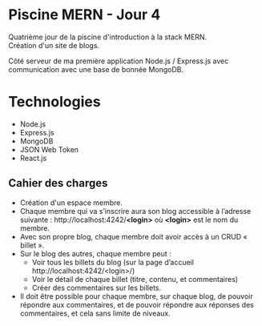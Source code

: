 # Piscine MERN - Jour 4

Quatrième jour de la piscine d'introduction à la stack MERN.  
Création d'un site de blogs.

Côté serveur de ma première application Node.js / Express.js avec communication avec une base de bonnée MongoDB.  

# Technologies

 - Node.js
 - Express.js
 - MongoDB
 - JSON Web Token
 - React.js

## Cahier des charges

- Création d'un espace membre.
- Chaque membre qui va s’inscrire aura son blog accessible à l’adresse suivante : http://localhost:4242/**<login\>** où **<login\>** est le nom du membre.
- Avec son propre blog, chaque membre doit avoir accès à un CRUD « billet ».
- Sur le blog des autres, chaque membre peut :
  - Voir tous les billets du blog (sur la page d’accueil http://localhost:4242/<login\>/)
  - Voir le détail de chaque billet (titre, contenu, et commentaires)
  - Créer des commentaires sur les billets.
- Il doit être possible pour chaque membre, sur chaque blog, de pouvoir répondre aux commentaires, et de pouvoir répondre aux réponses des commentaires, et cela sans limite de niveaux.

